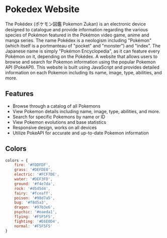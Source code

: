 # Pokedex Website

The Pokédex (ポケモン図鑑 Pokemon Zukan) is an electronic device designed to catalogue and provide information regarding the various species of Pokémon featured in the Pokémon video game, anime and manga series. The name Pokédex is a neologism including "Pokémon" (which itself is a portmanteau of "pocket" and "monster") and "index". The Japanese name is simply "Pokémon Encyclopedia", as it can feature every Pokémon on it, depending on the Pokédex. A website that allows users to browse and search for Pokemon information using the popular Pokemon API (PokeAPI). This website is built using JavaScript and provides detailed information on each Pokemon including its name, image, type, abilities, and more.

## Features

- Browse through a catalog of all Pokemons
- View Pokemon details including name, image, type, abilities, and more.
- Search for specific Pokemons by name or ID
- View Pokemon evolutions and base statistics
- Responsive design, works on all devices
- Utilize PokeAPI for accurate and up-to-date Pokemon information

## Colors

```js
colors = {
   	fire: '#FDDFDF',
 	grass: '#DEFDE0',
	electric: '#FCF7DE',
	water: '#DEF3FD',
	ground: '#f4e7da',
	rock: '#d5d5d4',
	fairy: '#fceaff',
	poison: '#98d7a5',
	bug: '#f8d5a3',
	dragon: '#97b3e6',
	psychic: '#eaeda1',
	flying: '#F5F5F5',
	fighting: '#E6E0D4',
	normal: '#F5F5F5'
}
```
